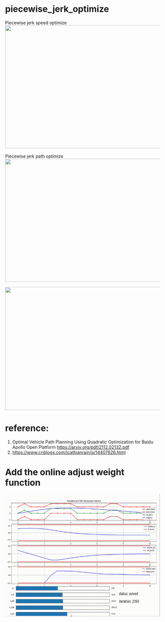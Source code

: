 # piecewise_jerk_optimize
Piecewise jerk speed optimize  
<img src=https://github.com/xilinnancheng/piecewise_jerk_optimize/blob/main/piecewise_jerk_speed.png width = "600" height="400"/><br/>  

Piecewise jerk path optimize  
<img src=https://github.com/xilinnancheng/piecewise_jerk_optimize/blob/main/piecewise_jerk_path.png width = "600" height="400"/><br/>

<img src=https://github.com/xilinnancheng/piecewise_jerk_optimize/blob/main/piecewise_jerk_path_property.png width = "600" height="400"/><br/>
# reference: 
1. Optimal Vehicle Path Planning Using Quadratic Optimization for Baidu Apollo Open Platform https://arxiv.org/pdf/2112.02132.pdf
2. https://www.cnblogs.com/icathianrain/p/14407626.html


# Add the online adjust weight function
<img src=https://github.com/SunHaoOne/piecewise_jerk_optimize/blob/main/piecewise_jerk_path.gif width = "600" height="400"/><br/>

